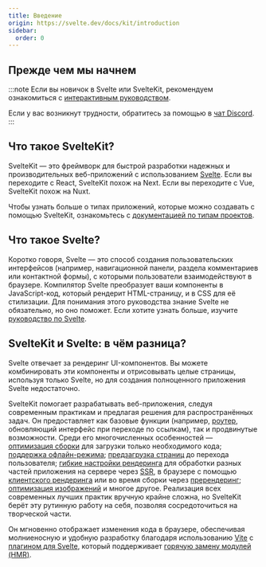 ```yaml
---
title: Введение
origin: https://svelte.dev/docs/kit/introduction
sidebar:
  order: 0
---
```


## Прежде чем мы начнем

:::note
Если вы новичок в Svelte или SvelteKit, рекомендуем ознакомиться с [интерактивным руководством](https://svelte.dev/tutorial/kit).

Если у вас возникнут трудности, обратитесь за помощью в [чат Discord](https://svelte.dev/chat).
:::

## Что такое SvelteKit?

SvelteKit — это фреймворк для быстрой разработки надежных и производительных веб-приложений с использованием [Svelte](/introduction/overview). Если вы переходите с React, SvelteKit похож на Next. Если вы переходите с Vue, SvelteKit похож на Nuxt.

Чтобы узнать больше о типах приложений, которые можно создавать с помощью SvelteKit, ознакомьтесь с [документацией по типам проектов](/kit/getting-started/project-types).

## Что такое Svelte?

Коротко говоря, Svelte — это способ создания пользовательских интерфейсов (например, навигационной панели, раздела комментариев или контактной формы), с которыми пользователи взаимодействуют в браузере. Компилятор Svelte преобразует ваши компоненты в JavaScript-код, который рендерит HTML-страницу, и в CSS для её стилизации. Для понимания этого руководства знание Svelte не обязательно, но оно поможет. Если хотите узнать больше, изучите [руководство по Svelte](https://svelte.dev/tutorial).

## SvelteKit и Svelte: в чём разница?

Svelte отвечает за рендеринг UI-компонентов. Вы можете комбинировать эти компоненты и отрисовывать целые страницы, используя только Svelte, но для создания полноценного приложения Svelte недостаточно.

SvelteKit помогает разрабатывать веб-приложения, следуя современным практикам и предлагая решения для распространённых задач. Он предоставляет как базовые функции (например, [роутер](https://svelte.dev/docs/kit/glossary#Routing), обновляющий интерфейс при переходе по ссылкам), так и продвинутые возможности. Среди его многочисленных особенностей — [оптимизация сборки](https://dragomano.github.io/vite-docs/guide/features.html#build-optimizations) для загрузки только необходимого кода; [поддержка офлайн-режима](https://svelte.dev/docs/kit/service-workers); [предзагрузка страниц](https://svelte.dev/docs/kit/link-options#data-sveltekit-preload-data) до перехода пользователя; [гибкие настройки рендеринга](/kit/core-concepts/page-options) для обработки разных частей приложения на сервере через [SSR](https://svelte.dev/docs/kit/glossary#SSR), в браузере с помощью [клиентского рендеринга](https://svelte.dev/docs/kit/glossary#CSR) или во время сборки через [пререндеринг](https://svelte.dev/docs/kit/glossary#Prerendering); [оптимизация изображений](https://svelte.dev/docs/kit/images) и многое другое. Реализация всех современных лучших практик вручную крайне сложна, но SvelteKit берёт эту рутинную работу на себя, позволяя сосредоточиться на творческой части.

Он мгновенно отображает изменения кода в браузере, обеспечивая молниеносную и удобную разработку благодаря использованию [Vite](https://dragomano.github.io/vite-docs/) с [плагином для Svelte](https://github.com/sveltejs/vite-plugin-svelte), который поддерживает [горячую замену модулей (HMR)](https://github.com/sveltejs/vite-plugin-svelte/blob/main/docs/config.md#hot).
